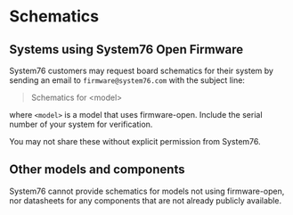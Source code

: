 # Schematics

## Systems using System76 Open Firmware

System76 customers may request board schematics for their system by sending an
email to `firmware@system76.com` with the subject line:

> Schematics for &lt;model&gt;

where `<model>` is a model that uses firmware-open. Include the serial number
of your system for verification.

You may not share these without explicit permission from System76.

## Other models and components

System76 cannot provide schematics for models not using firmware-open, nor
datasheets for any components that are not already publicly available.
